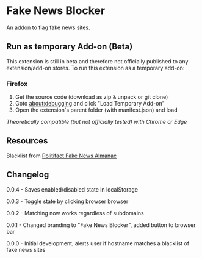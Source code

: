 # Fake News Blocker
An addon to flag fake news sites.

## Run as temporary Add-on (Beta)
This extension is still in beta and therefore not officially published to any extension/add-on stores. To run this extension as a temporary add-on:

### Firefox
1. Get the source code (download as zip & unpack or git clone)
2. Goto [about:debugging](about:debugging) and click "Load Temporary Add-on"
3. Open the extension's parent folder (with manifest.json) and load

*Theoretically compatible (but not officially tested) with Chrome or Edge*

## Resources
Blacklist from [Politifact Fake News Almanac](http://www.politifact.com/punditfact/article/2017/apr/20/politifacts-guide-fake-news-websites-and-what-they/)


## Changelog
0.0.4 - Saves enabled/disabled state in localStorage

0.0.3 - Toggle state by clicking browser browser

0.0.2 - Matching now works regardless of subdomains

0.0.1 - Changed branding to "Fake News Blocker", added button to browser bar

0.0.0 - Initial development, alerts user if hostname matches a blacklist of fake news sites
